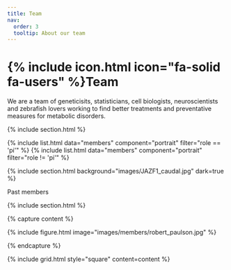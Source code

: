 ```yaml
---
title: Team
nav:
  order: 3
  tooltip: About our team
---
```


# {% include icon.html icon="fa-solid fa-users" %}Team

We are a team of geneticisits, statisticians, cell biologists, neuroscientists and zebrafish lovers working to find better treatments and preventative measures for metabolic disorders.

{% include section.html %}

{% include list.html data="members" component="portrait" filter="role == 'pi'" %}
{% include list.html data="members" component="portrait" filter="role != 'pi'" %}

{% include section.html background="images/JAZF1_caudal.jpg" dark=true %}

Past members

{% include section.html %}

{% capture content %}

{% include figure.html image="images/members/robert_paulson.jpg" %}

{% endcapture %}

{% include grid.html style="square" content=content %}
